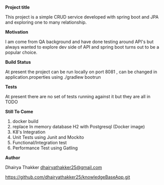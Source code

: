 **Project title**

This project is a simple CRUD service developed with spring boot and 
JPA and exploring one to many relationship.

**Motivation**

I am come from QA background and have done testing around API's 
but always wanted to explore dev side of API and spring boot turns out to be a 
popular choice.

**Build Status**

At present the project can be run locally on port 8081 , 
can be changed in application.properties using ./gradlew bootrun

**Tests**

At present there are no set of tests running against it but they are all in TODO

**Still To Come**

1. docker build
2. replace In memory database H2 with Postgresql (Docker image)
3. K8's Integration
4. Unit Tests using Junit and Mockito
5. Functional/Integration test
6. Performance Test using Gatling

**Author**

Dhairya Thakker
dhairyathakker25@gmail.com

https://github.com/dhairyathakker25/knowledgeBaseApp.git

